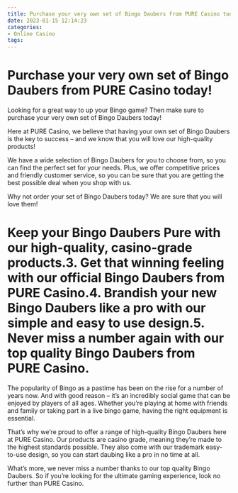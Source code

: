 ```yaml
---
title: Purchase your very own set of Bingo Daubers from PURE Casino today!
date: 2023-01-15 12:14:23
categories:
- Online Casino
tags:
---
```



#  Purchase your very own set of Bingo Daubers from PURE Casino today!

Looking for a great way to up your Bingo game? Then make sure to purchase your very own set of Bingo Daubers today!

Here at PURE Casino, we believe that having your own set of Bingo Daubers is the key to success – and we know that you will love our high-quality products!

We have a wide selection of Bingo Daubers for you to choose from, so you can find the perfect set for your needs. Plus, we offer competitive prices and friendly customer service, so you can be sure that you are getting the best possible deal when you shop with us.

Why not order your set of Bingo Daubers today? We are sure that you will love them!

#  Keep your Bingo Daubers Pure with our high-quality, casino-grade products.3. Get that winning feeling with our official Bingo Daubers from PURE Casino.4. Brandish your new Bingo Daubers like a pro with our simple and easy to use design.5. Never miss a number again with our top quality Bingo Daubers from PURE Casino.

The popularity of Bingo as a pastime has been on the rise for a number of years now. And with good reason – it’s an incredibly social game that can be enjoyed by players of all ages. Whether you’re playing at home with friends and family or taking part in a live bingo game, having the right equipment is essential.

That’s why we’re proud to offer a range of high-quality Bingo Daubers here at PURE Casino. Our products are casino grade, meaning they’re made to the highest standards possible. They also come with our trademark easy-to-use design, so you can start daubing like a pro in no time at all.

What’s more, we never miss a number thanks to our top quality Bingo Daubers. So if you’re looking for the ultimate gaming experience, look no further than PURE Casino.